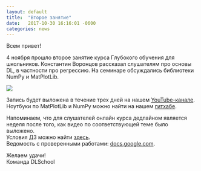```yaml
---
layout: default
title:  "Второе занятие"
date:   2017-10-30 16:16:01 -0600
categories: news
---
```

Всем привет!    
  
4 ноября прошло второе занятие курса Глубокого обучения для школьников. Константин Воронцов рассказал слушателям про основы DL, в частности про регрессию. На семинаре обсуждались библиотеки NumPy и MatPlotLib.  
  
![](lecture2.jpg)
  
Запись будет выложена в течение трех дней на нашем [YouTube-канале](https://www.youtube.com/channel/UCFTNoZYjkg-3LZTHrHfV1nQ).  
Ноутбуки по MatPlotLib и NumPy можно найти на нашем [гитхабе](https://github.com/deepmipt/dlschl/tree/master/seminars).
  
Напоминаем, что для слушателей онлайн курса дедлайном является неделя после того, как видео по соответствующей теме было выложено.  
Условия ДЗ можно найти [здесь](https://github.com/deepmipt/dlschl/tree/master/seminars).  
Ведомость с проверенными работами: [docs.google.com](https://docs.google.com/spreadsheets/d/11H9t_C-E6IArKtsDOtmAgu22MyTpxtLpUVzMD8QS7t0/edit#gid=0).   
  
Желаем удачи!  
Команда DLSchool
